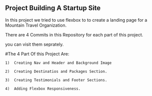 ## Project Building A Startup Site

In this project we tried to use flexbox to to create a landing page for a Mountain Travel Organization.

There are 4 Commits in this Repository for each part of this project. 

you can visit them seprately.

#The 4 Part Of this Project Are:

    1)  Creating Nav and Header and Background Image
    
    2)  Creating Destinatios and Packages Section.
    
    3)  Creating Testimonials and Footer Sections.
    
    4)  Adding Flexbox Responsiveness.
